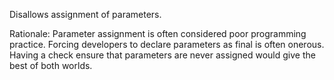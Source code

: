 <div>

Disallows assignment of parameters.

</div>

Rationale: Parameter assignment is often considered poor programming
practice. Forcing developers to declare parameters as final is often
onerous. Having a check ensure that parameters are never assigned would
give the best of both worlds.
